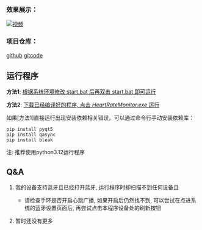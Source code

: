 ### 效果展示：
[![视频](https://i1.hdslb.com/bfs/archive/3b60eb45c7b24938e62cdd3f3bc28e56ff5d8e2c.jpg@308w_174h)](https://www.bilibili.com/video/BV1VsEbzeE1N)

### 项目仓库：
[github](https://github.com/lin15266115/HeartRateMonitor)
[gitcode](https://gitcode.com/lin15266115/HeartBeat)

## 运行程序

**方法1**: <u>根据系统环境修改 [start.bat](start.bat) 后再双击 [start.bat](start.bat) 即可运行</u>

**方法2**: <u>下载已经编译好的程序, 点击 *HeartRateMonitor.exe* 运行</u>

如果[方法1]直接运行出现安装依赖相关错误，可以通过命令行手动安装依赖库：

    pip install pyqt5
    pip install qasync
    pip install bleak

注: 推荐使用python3.12运行程序

## Q&A
1. 我的设备支持蓝牙且已经打开蓝牙, 运行程序时却扫描不到任何设备且
	- 请检查手环是否开启心跳广播, 如果开启后仍然找不到, 可以尝试在点进系统的蓝牙设置页面后, 再尝试点击本程序设备处的刷新按钮

2. 暂时还没有更多
